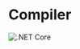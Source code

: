 # Compiler

![.NET Core](https://github.com/PauloHMattos/Compiler/workflows/.NET%20Core/badge.svg?branch=main)
